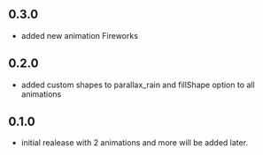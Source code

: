 ## 0.3.0

* added new animation Fireworks

## 0.2.0

* added custom shapes to parallax_rain and fillShape option to all animations

## 0.1.0

* initial realease with 2 animations and more will be added later.
